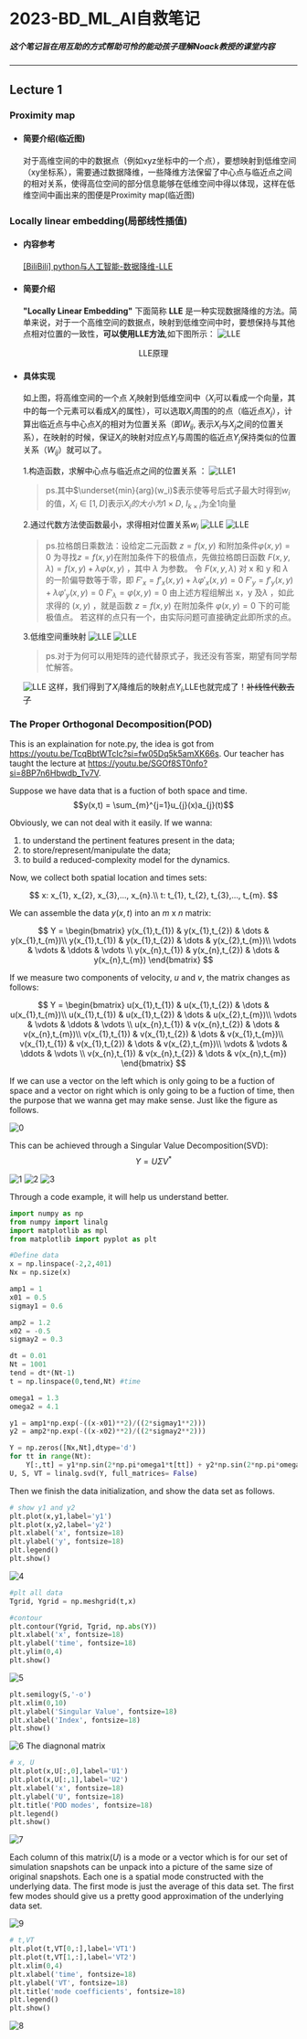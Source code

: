 # 2023-BD_ML_AI自救笔记
##### 这个笔记旨在用互助的方式帮助可怜的能动孩子理解Noack教授的课堂内容
---
## Lecture 1 
### Proximity map
* #### 简要介绍(临近图)
    对于高维空间的中的数据点（例如xyz坐标中的一个点），要想映射到低维空间（xy坐标系），需要通过数据降维，一些降维方法保留了中心点与临近点之间的相对关系，使得高位空间的部分信息能够在低维空间中得以体现，这样在低维空间中画出来的图便是Proximity map(临近图)
### Locally linear embedding(局部线性插值)
* #### 内容参考

    [[BiliBili] python与人工智能-数据降维-LLE](https://www.bilibili.com/video/BV14g411F7Je/?spm_id_from=333.337.search-card.all.click&vd_source=35bbad48bf3d84d0d268e71078d2cf2e)
* #### 简要介绍
    **"Locally Linear Embedding"** 下面简称 **LLE** 是一种实现数据降维的方法。简单来说，对于一个高维空间的数据点，映射到低维空间中时，要想保持与其他点相对位置的一致性，**可以使用LLE方法**,如下图所示：
    ![LLE](/notebook/LLE_1.png)
<center> LLE原理</center>

* #### 具体实现
    如上图，将高维空间的一个点 $X_i$映射到低维空间中（$X_i$可以看成一个向量，其中的每一个元素可以看成$X_i$的属性），可以选取$X_i$周围的的点（临近点$X_j$），计算出临近点与中心点$X_i$的相对为位置关系（即$W_{ij}$, 表示$X_i$与$X_j$之间的位置关系），在映射的时候，保证$X_i$的映射对应点$Y_i$与周围的临近点$Y_j$保持类似的位置关系（$W_{ij}$）就可以了。

    1.构造函数，求解中心点与临近点之间的位置关系 ：
    ![LLE1](/notebook/LLE_2.png)
    >ps.其中$\underset{min}{arg}(w_i)$表示使等号后式子最大时得到$w_i$的值，$X_i \in [1, D]$表示$X_i的大小为1 \times D$, $I_{k \times i}$为全1向量
    
    2.通过代数方法使函数最小，求得相对位置关系$w_{i}$
    ![LLE](../notebook/LLE_3.png)
    ![LLE](../notebook/LLE_4.png)
    >ps.拉格朗日乘数法：设给定二元函数 $z=f(x,y)$ 和附加条件$\varphi (x,y)=0$
为寻找$z=f(x,y)$在附加条件下的极值点，先做拉格朗日函数
$F(x,y,\lambda)=f(x,y)+\lambda \varphi (x,y)$ ，其中 $\lambda$ 为参数。
令 $F(x,y,\lambda)$ 对 x 和 y 和 $\lambda$ 的一阶偏导数等于零，即
$F'_x=f'_x(x,y)+\lambda\varphi'_x(x,y)=0$
$F'_y=f'_y(x,y)+\lambda\varphi'_y(x,y)=0$
$F'_\lambda=\varphi (x,y)=0$
由上述方程组解出 x，y 及$\lambda$ ，如此求得的 $(x,y)$ ，就是函数 $z=f(x,y)$ 在附加条件 $\varphi (x,y)=0$ 下的可能极值点。
若这样的点只有一个，由实际问题可直接确定此即所求的点。

    3.低维空间重映射
    ![LLE](/notebook/LLE_5.png)
    ![LLE](/notebook/LLE_6.png)
    >ps.对于为何可以用矩阵的迹代替原式子，我还没有答案，期望有同学帮忙解答。

    ![LLE](/notebook/LLE_7.png)
这样，我们得到了$X_i$降维后的映射点$Y_i$,LLE也就完成了！~~补线性代数去了~~

### The Proper Orthogonal Decomposition(POD)
This is an explaination for note.py, the idea is got from https://youtu.be/TcqBbtWTcIc?si=fw05Dq5k5amXK66s.
Our teacher has taught the lecture at https://youtu.be/SGOf8ST0nfo?si=8BP7n6Hbwdb_Tv7V.

Suppose we have data that is a fuction of both space and time.
$$y(x,t) = \sum_{m}^{j=1}u_{j}(x)a_{j}(t)$$

Obviously, we can not deal with it easily. If we wanna:
1. to understand the pertinent features present in the data;
2. to store/represent/manipulate the data;
3. to build a reduced-complexity model for the dynamics.

Now, we collect both spatial location and times sets:

$$ 
x: x_{1}, x_{2}, x_{3},..., x_{n}.\\
t: t_{1}, t_{2}, t_{3},..., t_{m}.
$$

We can assemble the data $y(x,t)$ into an $m$ x $n$ matrix:

$$
Y = \begin{bmatrix}
 y(x_{1},t_{1}) & y(x_{1},t_{2}) & \dots  & y(x_{1},t_{m})\\
 y(x_{1},t_{1}) & y(x_{1},t_{2}) & \dots & y(x_{2},t_{m})\\
\vdots  & \vdots  & \ddots & \vdots \\
 y(x_{n},t_{1}) & y(x_{n},t_{2}) & \dots & y(x_{n},t_{m})
\end{bmatrix}
$$

If we measure two components of velocity, $u$ and $v$, the matrix changes as follows:

$$
Y = \begin{bmatrix}
 u(x_{1},t_{1}) & u(x_{1},t_{2}) & \dots & u(x_{1},t_{m})\\
 u(x_{1},t_{1}) & u(x_{1},t_{2}) & \dots & u(x_{2},t_{m})\\
\vdots  & \vdots  & \ddots & \vdots \\
 u(x_{n},t_{1}) & v(x_{n},t_{2}) & \dots & v(x_{n},t_{m})\\
 v(x_{1},t_{1}) & v(x_{1},t_{2}) & \dots & v(x_{1},t_{m})\\
 v(x_{1},t_{1}) & v(x_{1},t_{2}) & \dots & v(x_{2},t_{m})\\
\vdots  & \vdots  & \ddots & \vdots \\
 v(x_{n},t_{1}) & v(x_{n},t_{2}) & \dots & v(x_{n},t_{m})
\end{bmatrix}
$$

If we can use a vector on the left which is only going to be a fuction of space and a vector on right which is only going to be a fuction of time, then the purpose that we wanna get may make sense. Just like the figure as follows.

![0](\notebook\n11.png)

This can be achieved through a Singular Value Decomposition(SVD):
$$Y = U \Sigma V^{*}$$

![1](\notebook\n12.png)
![2](\notebook\n13.png)
![3](\notebook\n14.png)

Through a code example, it will help us understand better.

```Python
import numpy as np
from numpy import linalg
import matplotlib as mpl
from matplotlib import pyplot as plt

#Define data
x = np.linspace(-2,2,401)
Nx = np.size(x)

amp1 = 1
x01 = 0.5
sigmay1 = 0.6

amp2 = 1.2
x02 = -0.5
sigmay2 = 0.3

dt = 0.01
Nt = 1001
tend = dt*(Nt-1)
t = np.linspace(0,tend,Nt) #time

omega1 = 1.3
omega2 = 4.1

y1 = amp1*np.exp(-((x-x01)**2)/((2*sigmay1**2)))
y2 = amp2*np.exp(-((x-x02)**2)/((2*sigmay2**2)))

Y = np.zeros([Nx,Nt],dtype='d')
for tt in range(Nt):
    Y[:,tt] = y1*np.sin(2*np.pi*omega1*t[tt]) + y2*np.sin(2*np.pi*omega2*t[tt])
U, S, VT = linalg.svd(Y, full_matrices= False)
```

Then we finish the data initialization, and show the data set as follows.

```Python
# show y1 and y2
plt.plot(x,y1,label='y1')
plt.plot(x,y2,label='y2')
plt.xlabel('x', fontsize=18)
plt.ylabel('y', fontsize=18)
plt.legend()
plt.show()
```

![4](\notebook\n15.png)

```Python
#plt all data
Tgrid, Ygrid = np.meshgrid(t,x)

#contour
plt.contour(Ygrid, Tgrid, np.abs(Y))
plt.xlabel('x', fontsize=18)
plt.ylabel('time', fontsize=18)
plt.ylim(0,4)
plt.show()
```
![5](\notebook\n16.png)
```Python
plt.semilogy(S,'-o')
plt.xlim(0,10)
plt.ylabel('Singular Value', fontsize=18)
plt.xlabel('Index', fontsize=18)
plt.show()
```
![6](\notebook\n17.png)
The diagnonal matrix

```Python
# x, U
plt.plot(x,U[:,0],label='U1')
plt.plot(x,U[:,1],label='U2')
plt.xlabel('x', fontsize=18)
plt.ylabel('U', fontsize=18)
plt.title('POD modes', fontsize=18)
plt.legend()
plt.show()
```
![7](\notebook\n18.png)

Each column of this matrix($U$) is a mode or a vector which is for our set of simulation snapshots can be unpack into a picture of the same size of original snapshots. Each one is a spatial mode constructed with the underlying data. The first mode is just the average of this data set. The first few modes should give us a pretty good approximation of the underlying data set.

![9](\notebook\n110.png)

```Python
# t,VT
plt.plot(t,VT[0,:],label='VT1')
plt.plot(t,VT[1,:],label='VT2')
plt.xlim(0,4)
plt.xlabel('time', fontsize=18)
plt.ylabel('VT', fontsize=18)
plt.title('mode coefficients', fontsize=18)
plt.legend()
plt.show()
```
![8](\notebook\n19.png)
